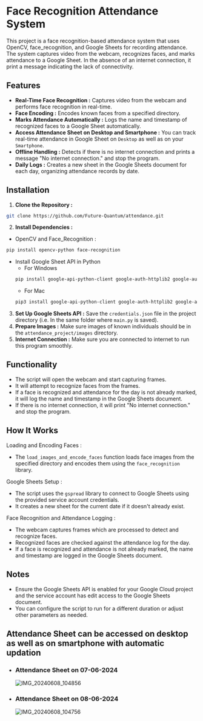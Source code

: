# Face Recognition Attendance System
This project is a face recognition-based attendance system that uses OpenCV, face_recognition, and Google Sheets for recording attendance. 
The system captures video from the webcam, recognizes faces, and marks attendance to a Google Sheet. 
In the absence of an internet connection, it print a message indicating the lack of connectivity.

## Features 
- **Real-Time Face Recognition :** Captures video from the webcam and performs face recognition in real-time.
- **Face Encoding :** Encodes known faces from a specified directory.
- **Marks Attendance Automatically :** Logs the name and timestamp of recognized faces to a Google Sheet automatically.
- **Access Attendance Sheet on Desktop and Smartphone :** You can track real-time attendance in Google Sheet on `Desktop` as well as on your `Smartphone`.
- **Offline Handling :** Detects if there is no internet connection and prints a message "No internet connection." and stop the program.
- **Daily Logs :** Creates a new sheet in the Google Sheets document for each day, organizing attendance records by date.

## Installation
1. **Clone the Repository :**
```bash
git clone https://github.com/Future-Quantum/attendance.git    
```
2. **Install Dependencies :**
- OpenCV and Face_Recognition : 
```bash
pip install opencv-python face-recognition 
```
- Install Google Sheet API in Python
  - For Windows
  ```bash
  pip install google-api-python-client google-auth-httplib2 google-auth-oauthlib gspread
  ```
  - For Mac
  ```bash
  pip3 install google-api-python-client google-auth-httplib2 google-auth-oauthlib gspread
  ```
3. **Set Up Google Sheets API :** Save the `credentials.json` file in the project directory (i.e. In the same folder where `main.py` is saved).
4. **Prepare Images :** Make sure images of known individuals should be in the `attendance_project/images` directory.
5. **Internet Connection :** Make sure you are connected to internet to run this program smoothly.

## Functionality 

- The script will open the webcam and start capturing frames.
- It will attempt to recognize faces from the frames.
- If a face is recognized and attendance for the day is not already marked, it will log the name and timestamp in the Google Sheets document.
- If there is no internet connection, it will print "No internet connection." and stop the program.

## How It Works
Loading and Encoding Faces :
- The `load_images_and_encode_faces` function loads face images from the specified directory and encodes them using the `face_recognition` library.

Google Sheets Setup :
- The script uses the `gspread` library to connect to Google Sheets using the provided service account credentials.
- It creates a new sheet for the current date if it doesn't already exist.

Face Recognition and Attendance Logging :
- The webcam captures frames which are processed to detect and recognize faces.
- Recognized faces are checked against the attendance log for the day.
- If a face is recognized and attendance is not already marked, the name and timestamp are logged in the Google Sheets document.

## Notes
- Ensure the Google Sheets API is enabled for your Google Cloud project and the service account has edit access to the Google Sheets document.
- You can configure the script to run for a different duration or adjust other parameters as needed.


## Attendance Sheet can be accessed on desktop as well as on smartphone with automatic updation
- ### Attendance Sheet on 07-06-2024 
  ![IMG_20240608_104856](https://github.com/Future-Quantum/attendance/assets/147901491/5423477b-50f3-4696-b2c1-2096d01cc4b4)
- ### Attendance Sheet on 08-06-2024
  ![IMG_20240608_104756](https://github.com/Future-Quantum/attendance/assets/147901491/fce91d1e-d9ab-4d69-b7b3-1a041511cda1)

